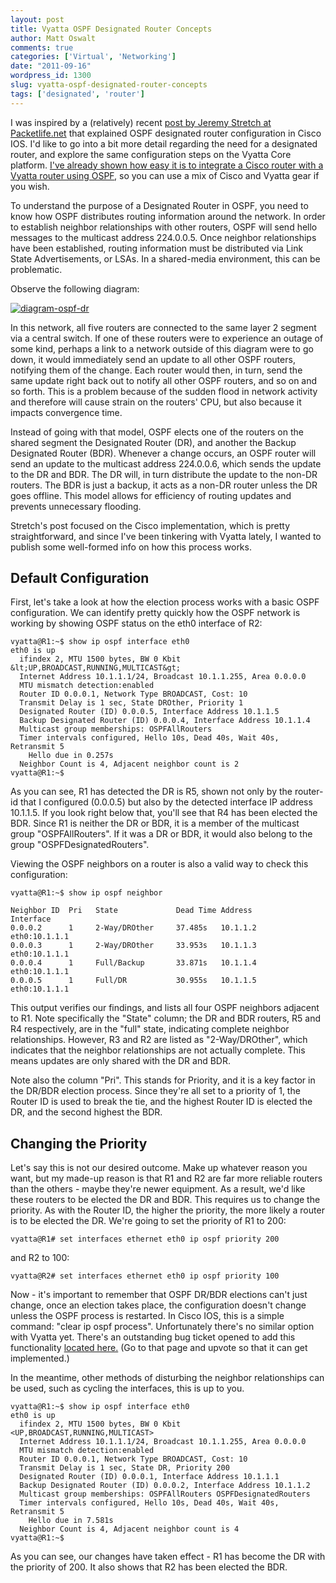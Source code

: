 ```yaml
---
layout: post
title: Vyatta OSPF Designated Router Concepts
author: Matt Oswalt
comments: true
categories: ['Virtual', 'Networking']
date: "2011-09-16"
wordpress_id: 1300
slug: vyatta-ospf-designated-router-concepts
tags: ['designated', 'router']
---
```



I was inspired by a (relatively) recent [post by Jeremy Stretch at Packetlife.net](http://packetlife.net/blog/2011/jun/2/ospf-designated-router-election/) that explained OSPF designated router configuration in Cisco IOS. I'd like to go into a bit more detail regarding the need for a designated router, and explore the same configuration steps on the Vyatta Core platform. [I've already shown how easy it is to integrate a Cisco router with a Vyatta router using OSPF](https://oswalt.dev/networking/routing-and-switching/configuring-ospf-between-vyatta-and-cisco-ios/), so you can use a mix of Cisco and Vyatta gear if you wish.

To understand the purpose of a Designated Router in OSPF, you need to know how OSPF distributes routing information around the network. In order to establish neighbor relationships with other routers, OSPF will send hello messages to the multicast address 224.0.0.5. Once neighbor relationships have been established, routing information must be distributed via Link State Advertisements, or LSAs. In a shared-media environment, this can be problematic.

Observe the following diagram:

[![diagram-ospf-dr](/assets/2011/09/diagram4.png)](/assets/2011/09/diagram4.png)

In this network, all five routers are connected to the same layer 2 segment via a central switch. If one of these routers were to experience an outage of some kind, perhaps a link to a network outside of this diagram were to go down, it would immediately send an update to all other OSPF routers, notifying them of the change. Each router would then, in turn, send the same update right back out to notify all other OSPF routers, and so on and so forth. This is a problem because of the sudden flood in network activity and therefore will cause strain on the routers' CPU, but also because it impacts convergence time.

Instead of going with that model, OSPF elects one of the routers on the shared segment the Designated Router (DR), and another the Backup Designated Router (BDR). Whenever a change occurs, an OSPF router will send an update to the multicast address 224.0.0.6, which sends the update to the DR and BDR. The DR will, in turn distribute the update to the non-DR routers. The BDR is just a backup, it acts as a non-DR router unless the DR goes offline. This model allows for efficiency of routing updates and prevents unnecessary flooding.

Stretch's post focused on the Cisco implementation, which is pretty straightforward, and since I've been tinkering with Vyatta lately, I wanted to publish some well-formed info on how this process works.

## Default Configuration

First, let's take a look at how the election process works with a basic OSPF configuration. We can identify pretty quickly how the OSPF network is working by showing OSPF status on the eth0 interface of R2:

    vyatta@R1:~$ show ip ospf interface eth0
    eth0 is up
      ifindex 2, MTU 1500 bytes, BW 0 Kbit &lt;UP,BROADCAST,RUNNING,MULTICAST&gt;
      Internet Address 10.1.1.1/24, Broadcast 10.1.1.255, Area 0.0.0.0
      MTU mismatch detection:enabled
      Router ID 0.0.0.1, Network Type BROADCAST, Cost: 10
      Transmit Delay is 1 sec, State DROther, Priority 1
      Designated Router (ID) 0.0.0.5, Interface Address 10.1.1.5
      Backup Designated Router (ID) 0.0.0.4, Interface Address 10.1.1.4
      Multicast group memberships: OSPFAllRouters
      Timer intervals configured, Hello 10s, Dead 40s, Wait 40s, Retransmit 5
        Hello due in 0.257s
      Neighbor Count is 4, Adjacent neighbor count is 2
    vyatta@R1:~$

As you can see, R1 has detected the DR is R5, shown not only by the router-id that I configured (0.0.0.5) but also by the detected interface IP address 10.1.1.5. If you look right below that, you'll see that R4 has been elected the BDR. Since R1 is neither the DR or BDR, it is a member of the multicast group "OSPFAllRouters". If it was a DR or BDR, it would also belong to the group "OSPFDesignatedRouters".

Viewing the OSPF neighbors on a router is also a valid way to check this configuration:

    vyatta@R1:~$ show ip ospf neighbor

    Neighbor ID  Pri   State             Dead Time Address         Interface
    0.0.0.2      1     2-Way/DROther     37.485s   10.1.1.2        eth0:10.1.1.1
    0.0.0.3      1     2-Way/DROther     33.953s   10.1.1.3        eth0:10.1.1.1
    0.0.0.4      1     Full/Backup       33.871s   10.1.1.4        eth0:10.1.1.1
    0.0.0.5      1     Full/DR           30.955s   10.1.1.5        eth0:10.1.1.1

This output verifies our findings, and lists all four OSPF neighbors adjacent to R1. Note specifically the "State" column; the DR and BDR routers, R5 and R4 respectively, are in the "full" state, indicating complete neighbor relationships. However, R3 and R2 are listed as "2-Way/DROther", which indicates that the neighbor relationships are not actually complete. This means updates are only shared with the DR and BDR.

Note also the column "Pri". This stands for Priority, and it is a key factor in the DR/BDR election process. Since they're all set to a priority of 1, the Router ID is used to break the tie, and the highest Router ID is elected the DR, and the second highest the BDR.

## Changing the Priority

Let's say this is not our desired outcome. Make up whatever reason you want, but my made-up reason is that R1 and R2 are far more reliable routers than the others - maybe they're newer equipment. As a result, we'd like these routers to be elected the DR and BDR. This requires us to change the priority. As with the Router ID, the higher the priority, the more likely a router is to be elected the DR. We're going to set the priority of R1 to 200:

    vyatta@R1# set interfaces ethernet eth0 ip ospf priority 200

and R2 to 100:

    vyatta@R2# set interfaces ethernet eth0 ip ospf priority 100

Now - it's important to remember that OSPF DR/BDR elections can't just change, once an election takes place, the configuration doesn't change unless the OSPF process is restarted. In Cisco IOS, this is a simple command: "clear ip ospf process". Unfortunately there's no similar option with Vyatta yet. There's an outstanding bug ticket opened to add this functionality [located here.](https://bugzilla.vyatta.com/show_bug.cgi?id=2560) (Go to that page and upvote so that it can get implemented.)

In the meantime, other methods of disturbing the neighbor relationships can be used, such as cycling the interfaces, this is up to you.

    vyatta@R1:~$ show ip ospf interface eth0
    eth0 is up
      ifindex 2, MTU 1500 bytes, BW 0 Kbit <UP,BROADCAST,RUNNING,MULTICAST>
      Internet Address 10.1.1.1/24, Broadcast 10.1.1.255, Area 0.0.0.0
      MTU mismatch detection:enabled
      Router ID 0.0.0.1, Network Type BROADCAST, Cost: 10
      Transmit Delay is 1 sec, State DR, Priority 200
      Designated Router (ID) 0.0.0.1, Interface Address 10.1.1.1
      Backup Designated Router (ID) 0.0.0.2, Interface Address 10.1.1.2
      Multicast group memberships: OSPFAllRouters OSPFDesignatedRouters
      Timer intervals configured, Hello 10s, Dead 40s, Wait 40s, Retransmit 5
        Hello due in 7.581s
      Neighbor Count is 4, Adjacent neighbor count is 4
    vyatta@R1:~$

As you can see, our changes have taken effect - R1 has become the DR with the priority of 200. It also shows that R2 has been elected the BDR.
